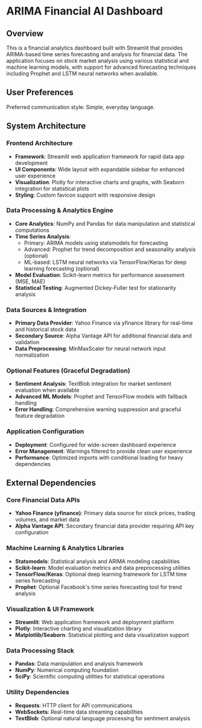 # ARIMA Financial AI Dashboard

## Overview

This is a financial analytics dashboard built with Streamlit that provides ARIMA-based time series forecasting and analysis for financial data. The application focuses on stock market analysis using various statistical and machine learning models, with support for advanced forecasting techniques including Prophet and LSTM neural networks when available.

## User Preferences

Preferred communication style: Simple, everyday language.

## System Architecture

### Frontend Architecture
- **Framework**: Streamlit web application framework for rapid data app development
- **UI Components**: Wide layout with expandable sidebar for enhanced user experience
- **Visualization**: Plotly for interactive charts and graphs, with Seaborn integration for statistical plots
- **Styling**: Custom favicon support with responsive design

### Data Processing & Analytics Engine
- **Core Analytics**: NumPy and Pandas for data manipulation and statistical computations
- **Time Series Analysis**: 
  - Primary: ARIMA models using statsmodels for forecasting
  - Advanced: Prophet for trend decomposition and seasonality analysis (optional)
  - ML-based: LSTM neural networks via TensorFlow/Keras for deep learning forecasting (optional)
- **Model Evaluation**: Scikit-learn metrics for performance assessment (MSE, MAE)
- **Statistical Testing**: Augmented Dickey-Fuller test for stationarity analysis

### Data Sources & Integration
- **Primary Data Provider**: Yahoo Finance via yfinance library for real-time and historical stock data
- **Secondary Source**: Alpha Vantage API for additional financial data and validation
- **Data Preprocessing**: MinMaxScaler for neural network input normalization

### Optional Features (Graceful Degradation)
- **Sentiment Analysis**: TextBlob integration for market sentiment evaluation when available
- **Advanced ML Models**: Prophet and TensorFlow models with fallback handling
- **Error Handling**: Comprehensive warning suppression and graceful feature degradation

### Application Configuration
- **Deployment**: Configured for wide-screen dashboard experience
- **Error Management**: Warnings filtered to provide clean user experience
- **Performance**: Optimized imports with conditional loading for heavy dependencies

## External Dependencies

### Core Financial Data APIs
- **Yahoo Finance (yfinance)**: Primary data source for stock prices, trading volumes, and market data
- **Alpha Vantage API**: Secondary financial data provider requiring API key configuration

### Machine Learning & Analytics Libraries
- **Statsmodels**: Statistical analysis and ARIMA modeling capabilities
- **Scikit-learn**: Model evaluation metrics and data preprocessing utilities
- **TensorFlow/Keras**: Optional deep learning framework for LSTM time series forecasting
- **Prophet**: Optional Facebook's time series forecasting tool for trend analysis

### Visualization & UI Framework
- **Streamlit**: Web application framework and deployment platform
- **Plotly**: Interactive charting and visualization library
- **Matplotlib/Seaborn**: Statistical plotting and data visualization support

### Data Processing Stack
- **Pandas**: Data manipulation and analysis framework
- **NumPy**: Numerical computing foundation
- **SciPy**: Scientific computing utilities for statistical operations

### Utility Dependencies
- **Requests**: HTTP client for API communications
- **WebSockets**: Real-time data streaming capabilities
- **TextBlob**: Optional natural language processing for sentiment analysis